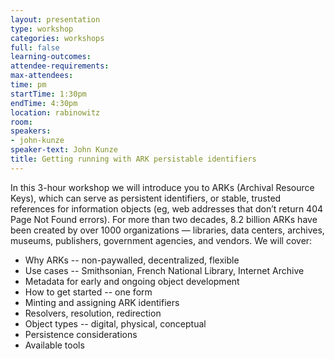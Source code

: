 ```yaml
---
layout: presentation
type: workshop
categories: workshops
full: false
learning-outcomes: 
attendee-requirements: 
max-attendees: 
time: pm
startTime: 1:30pm
endTime: 4:30pm
location: rabinowitz
room: 
speakers:
- john-kunze
speaker-text: John Kunze
title: Getting running with ARK persistable identifiers
---
```

In this 3-hour workshop we will introduce you to ARKs (Archival Resource Keys), which can serve as persistent identifiers, or stable, trusted references for information objects (eg, web addresses that don’t return 404 Page Not Found errors). For more than two decades, 8.2 billion ARKs have been created by over 1000 organizations — libraries, data centers, archives, museums, publishers, government agencies, and vendors.  We will cover:
* Why ARKs -- non-paywalled, decentralized, flexible
* Use cases -- Smithsonian, French National Library, Internet Archive
* Metadata for early and ongoing object development
* How to get started -- one form
* Minting and assigning ARK identifiers
* Resolvers, resolution, redirection
* Object types -- digital, physical, conceptual
* Persistence considerations
* Available tools
